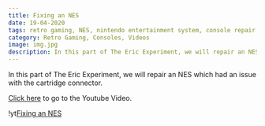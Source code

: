 ```yaml
---
title: Fixing an NES
date: 19-04-2020
tags: retro gaming, NES, nintendo entertainment system, console repair
category: Retro Gaming, Consoles, Videos
image: img.jpg
description: In this part of The Eric Experiment, we will repair an NES which had an issue with the cartridge connector.
---
```


In this part of The Eric Experiment, we will repair an NES which had an issue with the cartridge connector.

[Click here](https://www.youtube.com/watch?v=WDMRZrTfALg) to go to the Youtube Video.

!yt[Fixing an NES](https://www.youtube.com/watch?v=WDMRZrTfALg)
